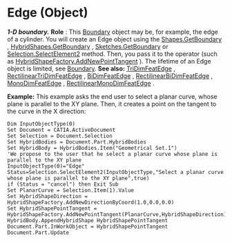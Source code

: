 # Edge (Object)

**_1-D boundary._**
**Role** : This [Boundary](../MecModInterfaces/interface_Boundary_14542.md) object may be, for example, the edge of a cylinder. You will create an Edge object using the [Shapes.GetBoundary](../MecModInterfaces/interface_Shapes_8122.htm#GetBoundary) , [HybridShapes.GetBoundary](../MecModInterfaces/interface_HybridShapes_30836.htm#GetBoundary) , [Sketches.GetBoundary](../MecModInterfaces/interface_Sketches_14228.htm#GetBoundary) or [Selection.SelectElement2](../InfInterfaces/interface_Selection_18040.htm#SelectElement2) method. Then, you pass it to the operator (such as [HybridShapeFactory.AddNewPointTangent](../GSMInterfaces/interface_HybridShapeFactory_68680.htm#AddNewPointTangent) ). The lifetime of an Edge object is limited, see [Boundary](../MecModInterfaces/interface_Boundary_14542.md). **See also:**
[TriDimFeatEdge](../MecModInterfaces/interface_TriDimFeatEdge_39030.md) , [RectilinearTriDimFeatEdge](../MecModInterfaces/interface_RectilinearTriDimFeatEdge_125698.md) , [BiDimFeatEdge](../MecModInterfaces/interface_BiDimFeatEdge_33192.md) , [RectilinearBiDimFeatEdge](../MecModInterfaces/interface_RectilinearBiDimFeatEdge_114366.md) , [MonoDimFeatEdge](../MecModInterfaces/interface_MonoDimFeatEdge_44932.md) , [RectilinearMonoDimFeatEdge](../MecModInterfaces/interface_RectilinearMonoDimFeatEdge_136236.md) .

**Example:**      This example asks the end user to select a planar curve, whose plane is parallel to the XY plane. Then, it creates a point on the tangent to the curve in the X direction:

```VBScript
Dim InputObjectType(0)
Set Document = CATIA.ActiveDocument
Set Selection = Document.Selection
Set HybridBodies = Document.Part.HybridBodies
Set HybridBody = HybridBodies.Item("Geometrical Set.1")
'We propose to the user that he select a planar curve whose plane is parallel to the XY plane
InputObjectType(0)="Edge"
Status=Selection.SelectElement2(InputObjectType,"Select a planar curve whose plane is parallel to the XY plane",true)
if (Status = "cancel") then Exit Sub
Set PlanarCurve = Selection.Item(1).Value
Set HybridShapeDirection = HybridShapeFactory.AddNewDirectionByCoord(1.0,0.0,0.0)
Set HybridShapePointTangent = HybridShapeFactory.AddNewPointTangent(PlanarCurve,HybridShapeDirection)
HybridBody.AppendHybridShape HybridShapePointTangent
Document.Part.InWorkObject = HybridShapePointTangent
Document.Part.Update

```
